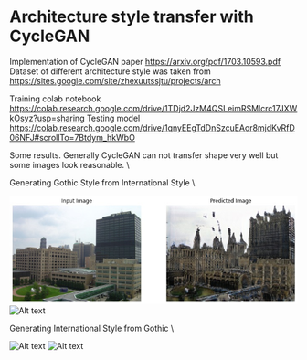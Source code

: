 # Architecture style transfer with CycleGAN

Implementation of CycleGAN paper https://arxiv.org/pdf/1703.10593.pdf
Dataset of different architecture style was taken from https://sites.google.com/site/zhexuutssjtu/projects/arch

Training colab notebook https://colab.research.google.com/drive/1TDjd2JzM4QSLeimRSMlcrc17JXWkOsyz?usp=sharing
Testing model https://colab.research.google.com/drive/1qnyEEgTdDnSzcuEAor8mjdKvRfD06NFJ#scrollTo=7Btdym_hkWbO


Some results. Generally CycleGAN can not transfer shape very well but some images look reasonable. \

Generating Gothic Style from International Style \

![Alt text](samples/X2Y_9.jpg?raw=true "Title")
![Alt text](samples/X2Y_14.jpg.jpg?raw=true "Title")

Generating International Style from Gothic \

![Alt text](samples/Y2X_10.jpg.jpg?raw=true "Title")
![Alt text](samples/Y2X_16.jpg.jpg?raw=true "Title")
